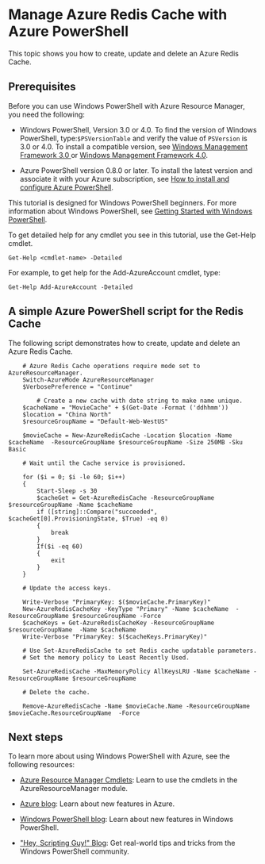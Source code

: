<properties
 pageTitle="Manage Azure Redis Cache with Azure PowerShell | Windows Azure"
 description="Learn how to perform administrative tasks for Azure Redis Cache using Azure PowerShell."
 services="redis-cache"
   documentationCenter=""
   authors="Rick-Anderson"
   manager="wpickett"
   editor="v-lincan"/>

<tags
	ms.service="cache"
	ms.date="08/26/2015"
	wacn.date=""/>

# Manage Azure Redis Cache with Azure PowerShell

This topic shows you how to create, update and delete an Azure Redis Cache.

## Prerequisites ##

Before you can use Windows PowerShell with Azure Resource Manager, you need the following:

- Windows PowerShell, Version 3.0 or 4.0. To find the version of Windows PowerShell, type:`$PSVersionTable` and verify the value of `PSVersion` is 3.0 or 4.0. To install a compatible version, see [Windows Management Framework 3.0 ](http://www.microsoft.com/download/details.aspx?id=34595) or [Windows Management Framework 4.0](http://www.microsoft.com/download/details.aspx?id=40855).

- Azure PowerShell version 0.8.0 or later. To install the latest version and associate it with your Azure subscription, see [How to install and configure Azure PowerShell](/documentation/articles/powershell-install-configure).

This tutorial is designed for Windows PowerShell beginners. For more information about Windows PowerShell, see [Getting Started with Windows PowerShell](http://technet.microsoft.com/zh-cn/library/hh857337.aspx).

To get detailed help for any cmdlet you see in this tutorial, use the Get-Help cmdlet.

	Get-Help <cmdlet-name> -Detailed

For example, to get help for the Add-AzureAccount cmdlet, type:

	Get-Help Add-AzureAccount -Detailed

## A simple Azure PowerShell script for the Redis Cache  ##

The following script demonstrates how to create, update and delete an Azure Redis Cache.

		# Azure Redis Cache operations require mode set to AzureResourceManager.
		Switch-AzureMode AzureResourceManager
		$VerbosePreference = "Continue"

	        # Create a new cache with date string to make name unique. 
		$cacheName = "MovieCache" + $(Get-Date -Format ('ddhhmm')) 
		$location = "China North"
		$resourceGroupName = "Default-Web-WestUS"

		$movieCache = New-AzureRedisCache -Location $location -Name $cacheName  -ResourceGroupName $resourceGroupName -Size 250MB -Sku Basic

		# Wait until the Cache service is provisioned.

		for ($i = 0; $i -le 60; $i++)
		{
		    Start-Sleep -s 30
			$cacheGet = Get-AzureRedisCache -ResourceGroupName $resourceGroupName -Name $cacheName
		    if ([string]::Compare("succeeded", $cacheGet[0].ProvisioningState, $True) -eq 0)
		    {
		        break
		    }
		    If($i -eq 60)
		    {
		        exit
		    }
		}

		# Update the access keys.

		Write-Verbose "PrimaryKey: $($movieCache.PrimaryKey)"
		New-AzureRedisCacheKey -KeyType "Primary" -Name $cacheName  -ResourceGroupName $resourceGroupName -Force
		$cacheKeys = Get-AzureRedisCacheKey -ResourceGroupName $resourceGroupName  -Name $cacheName
		Write-Verbose "PrimaryKey: $($cacheKeys.PrimaryKey)"

		# Use Set-AzureRedisCache to set Redis cache updatable parameters.
		# Set the memory policy to Least Recently Used.

		Set-AzureRedisCache -MaxMemoryPolicy AllKeysLRU -Name $cacheName -ResourceGroupName $resourceGroupName

		# Delete the cache.

		Remove-AzureRedisCache -Name $movieCache.Name -ResourceGroupName $movieCache.ResourceGroupName  -Force

## Next steps

To learn more about using Windows PowerShell with Azure, see the following resources:

- [Azure Resource Manager Cmdlets](https://msdn.microsoft.com/zh-cn/library/azure/mt125356.aspx): Learn to use the cmdlets in the AzureResourceManager module.

- [Azure blog](http://blogs.msdn.com/windowsazure): Learn about new features in Azure.
- [Windows PowerShell blog](http://blogs.msdn.com/powershell): Learn about new features in Windows PowerShell.
- ["Hey, Scripting Guy!" Blog](http://blogs.technet.com/b/heyscriptingguy/): Get real-world tips and tricks from the Windows PowerShell community.
